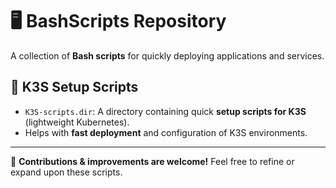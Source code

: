 # 🖥️ BashScripts Repository

A collection of **Bash scripts** for quickly deploying applications and services.

## 📂 K3S Setup Scripts
- `K3S-scripts.dir`: A directory containing quick **setup scripts for K3S** (lightweight Kubernetes).
- Helps with **fast deployment** and configuration of K3S environments.

---

🔹 **Contributions & improvements are welcome!** Feel free to refine or expand upon these scripts.
